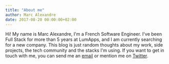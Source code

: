 ```yaml
---
title: "About me"
author: Marc Alexandre
date: 2017-08-20 00:00:00+02:00
---
```


Hi! My name is Marc Alexandre, I'm a French Software Engineer. I've been Full Stack for more than 5 years at LumApps, and I am currently searching for a new company. This blog is just random thoughts about my work, side projects, the tech community and the stacks I'm using. If you want to get in touch with me, you can send me an [email](mailto:blog@malexandre.fr) or mention me on [Twitter](https://www.twitter.com/thagou).
